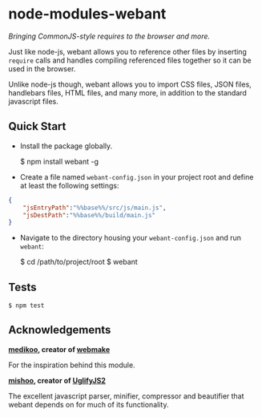 # node-modules-webant

_Bringing CommonJS-style requires to the browser and more._

Just like node-js, webant allows you to reference other files by inserting `require` calls and handles compiling referenced files together so it can be used in the browser.

Unlike node-js though, webant allows you to import CSS files, JSON files, handlebars files, HTML files, and many more, in addition to the standard javascript files.

## Quick Start

* Install the package globally.

    $ npm install webant -g
    
* Create a file named `webant-config.json` in your project root and define at least the following settings:

````json
{
    "jsEntryPath":"%%base%%/src/js/main.js",
    "jsDestPath":"%%base%%/build/main.js"
}
````

* Navigate to the directory housing your `webant-config.json` and run `webant`:

    $ cd /path/to/project/root
    $ webant

## Tests

    $ npm test
    
## Acknowledgements

__[medikoo](https://github.com/medikoo), creator of [webmake](https://github.com/medikoo/modules-webmake)__

For the inspiration behind this module.

__[mishoo](https://github.com/mishoo), creator of [UglifyJS2](https://github.com/mishoo/UglifyJS2)__

The excellent javascript parser, minifier, compressor and beautifier that webant depends on for much of its functionality.
